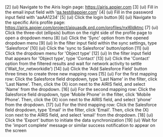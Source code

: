[2] (ui) Navigate to the Airis login page: https://airis.appier.com
[3] (ui) Fill in the email input field with 'qa.test@appier.com'
[4] (ui) Fill in the password input field with 'aaAA1234'
[5] (ui) Click the login button
[6] (ui) Navigate to the specific Airis profile page: https://airis.appier.com/project/aiquasdk.prd.com/profiles/nxl6ldktnc
[7] (ui) Click the three-dot (ellipsis) button on the right side of the profile page to open a dropdown menu
[8] (ui) Click the 'Sync' option from the opened dropdown menu
[9] (ui) In the filter input field within the sync settings, type 'Salesforce'
[10] (ui) Click the 'sync to Salesforce' button/option
[11] (ui) Click the dropdown menu for 'Object type'
[12] (ui) In the filter input field that appears for 'Object type', type 'Contact'
[13] (ui) Click the 'Contact' option from the filtered results and wait for network activity to settle ('Wait_for_networkidle')
[14] (ui) Click the 'Add Salesforce Field' button three times to create three new mapping rows
[15] (ui) For the first mapping row: Click the Salesforce field dropdown, type 'Last Name' in the filter, click 'Last Name'. Then, click the (X) icon next to the AIRIS field, and select 'Name' from the dropdown.
[16] (ui) For the second mapping row: Click the Salesforce field dropdown, type 'Mobile Phone' in the filter, click 'Mobile Phone'. Then, click the (X) icon next to the AIRIS field, and select 'phone' from the dropdown.
[17] (ui) For the third mapping row: Click the Salesforce field dropdown, type 'Email' in the filter, click 'Email'. Then, click the (X) icon next to the AIRIS field, and select 'email' from the dropdown.
[18] (ui) Click the 'Export' button to initiate the data synchronization
[19] (ui) Wait for the 'import complete' message or similar success notification to appear on the screen
